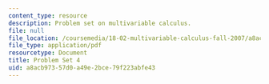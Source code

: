 ```yaml
---
content_type: resource
description: Problem set on multivariable calculus.
file: null
file_location: /coursemedia/18-02-multivariable-calculus-fall-2007/a8acb97357d0a49e2bce79f223abfe43_ps4.pdf
file_type: application/pdf
resourcetype: Document
title: Problem Set 4
uid: a8acb973-57d0-a49e-2bce-79f223abfe43
---
```

